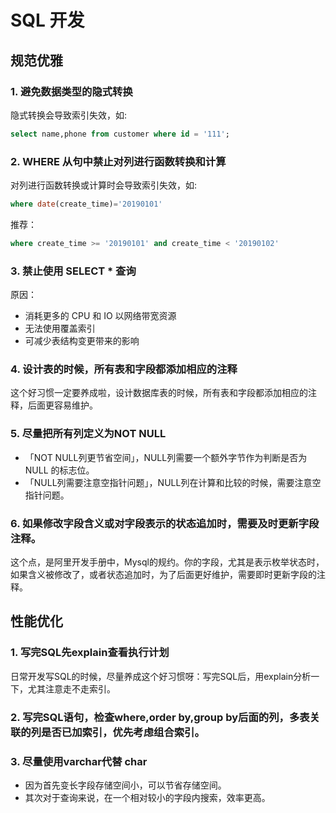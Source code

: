 # SQL 开发

## 规范优雅

### 1. 避免数据类型的隐式转换

隐式转换会导致索引失效，如:
```sql
select name,phone from customer where id = '111';
```

### 2. WHERE 从句中禁止对列进行函数转换和计算

对列进行函数转换或计算时会导致索引失效，如:
```sql
where date(create_time)='20190101'
```
推荐：
```sql
where create_time >= '20190101' and create_time < '20190102'
```

###  3. 禁止使用 SELECT * 查询

原因：
- 消耗更多的 CPU 和 IO 以网络带宽资源
- 无法使用覆盖索引
- 可减少表结构变更带来的影响

### 4. 设计表的时候，所有表和字段都添加相应的注释

这个好习惯一定要养成啦，设计数据库表的时候，所有表和字段都添加相应的注释，后面更容易维护。

### 5. 尽量把所有列定义为NOT NULL

- 「NOT NULL列更节省空间」，NULL列需要一个额外字节作为判断是否为 NULL 的标志位。
- 「NULL列需要注意空指针问题」，NULL列在计算和比较的时候，需要注意空指针问题。

### 6. 如果修改字段含义或对字段表示的状态追加时，需要及时更新字段注释。

这个点，是阿里开发手册中，Mysql的规约。你的字段，尤其是表示枚举状态时，如果含义被修改了，或者状态追加时，为了后面更好维护，需要即时更新字段的注释。

## 性能优化

### 1. 写完SQL先explain查看执行计划

日常开发写SQL的时候，尽量养成这个好习惯呀：写完SQL后，用explain分析一下，尤其注意走不走索引。

### 2. 写完SQL语句，检查where,order by,group by后面的列，多表关联的列是否已加索引，优先考虑组合索引。

### 3. 尽量使用varchar代替 char

- 因为首先变长字段存储空间小，可以节省存储空间。
- 其次对于查询来说，在一个相对较小的字段内搜索，效率更高。
    